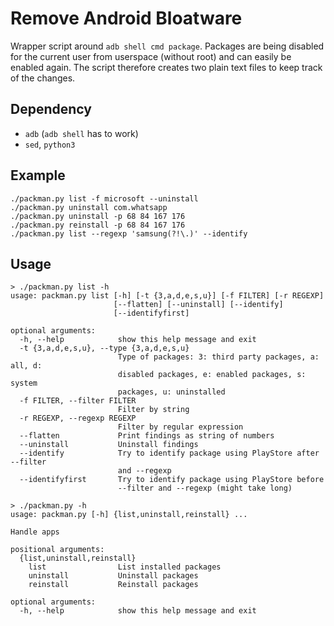 # Remove Android Bloatware

Wrapper script around `adb shell cmd package`.
Packages are being disabled for the current user from userspace (without root) and can easily be enabled again.
The script therefore creates two plain text files to keep track of the changes.

## Dependency

* `adb` (`adb shell` has to work)
* `sed`, `python3`

## Example

```
./packman.py list -f microsoft --uninstall
./packman.py uninstall com.whatsapp
./packman.py uninstall -p 68 84 167 176
./packman.py reinstall -p 68 84 167 176
./packman.py list --regexp 'samsung(?!\.)' --identify
```

## Usage

```
> ./packman.py list -h
usage: packman.py list [-h] [-t {3,a,d,e,s,u}] [-f FILTER] [-r REGEXP]
                       [--flatten] [--uninstall] [--identify]
                       [--identifyfirst]

optional arguments:
  -h, --help            show this help message and exit
  -t {3,a,d,e,s,u}, --type {3,a,d,e,s,u}
                        Type of packages: 3: third party packages, a: all, d:
                        disabled packages, e: enabled packages, s: system
                        packages, u: uninstalled
  -f FILTER, --filter FILTER
                        Filter by string
  -r REGEXP, --regexp REGEXP
                        Filter by regular expression
  --flatten             Print findings as string of numbers
  --uninstall           Uninstall findings
  --identify            Try to identify package using PlayStore after --filter
                        and --regexp
  --identifyfirst       Try to identify package using PlayStore before
                        --filter and --regexp (might take long)
```

```
> ./packman.py -h
usage: packman.py [-h] {list,uninstall,reinstall} ...

Handle apps

positional arguments:
  {list,uninstall,reinstall}
    list                List installed packages
    uninstall           Uninstall packages
    reinstall           Reinstall packages

optional arguments:
  -h, --help            show this help message and exit
```

